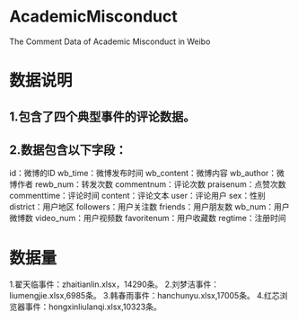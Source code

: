 # AcademicMisconduct
The Comment Data of Academic Misconduct in Weibo
# 数据说明
## 1.包含了四个典型事件的评论数据。
## 2.数据包含以下字段：
id：微博的ID
wb_time：微博发布时间
wb_content：微博内容
wb_author：微博作者
rewb_num：转发次数
commentnum：评论次数
praisenum：点赞次数
commenttime：评论时间
content：评论文本
user：评论用户
sex：性别
district：用户地区
followers：用户关注数
friends：用户朋友数
wb_num：用户微博数
video_num：用户视频数
favoritenum：用户收藏数
regtime：注册时间
# 数据量
1.翟天临事件：zhaitianlin.xlsx，14290条。
2.刘梦洁事件：liumengjie.xlsx,6985条。
3.韩春雨事件：hanchunyu.xlsx,17005条。
4.红芯浏览器事件：hongxinliulanqi.xlsx,10323条。
